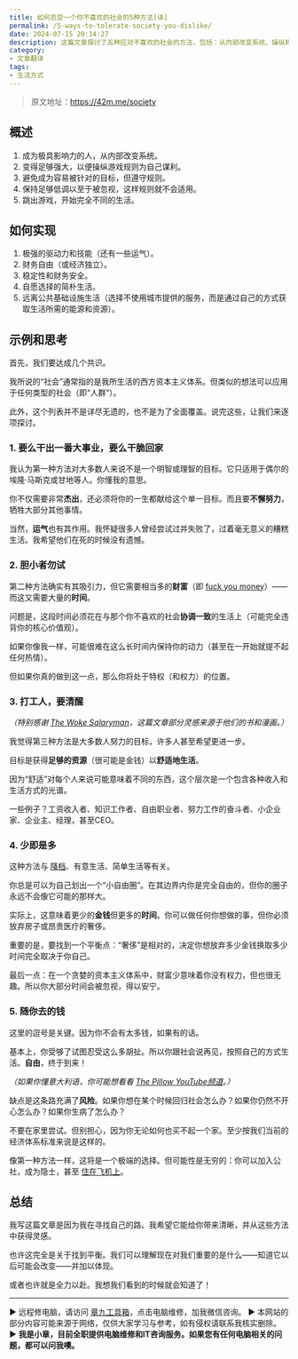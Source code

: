 ```yaml
---
title: 如何忍受一个你不喜欢的社会的5种方法[译]
permalink: /5-ways-to-tolerate-society-you-dislike/
date: 2024-07-15 20:14:27
description: 这篇文章探讨了五种应对不喜欢的社会的方法，包括：从内部改变系统、操纵规则为己谋利、低调遵守规则、选择简朴生活避免社会约束、以及彻底跳出社会游戏。通过具体示例和深入思考，帮助读者找到适合自己的生活方式。
category:
- 文章翻译
tags:
- 生活方式
---
```


> 原文地址：<https://42m.me/society>  

## 概述

1. 成为极具影响力的人，从内部改变系统。
2. 变得足够强大，以便操纵游戏规则为自己谋利。
3. 避免成为容易被针对的目标，但遵守规则。
4. 保持足够低调以至于被忽视，这样规则就不会适用。
5. 跳出游戏，开始完全不同的生活。

## 如何实现

1. 极强的驱动力和技能（还有一些运气）。
2. 财务自由（或经济独立）。
3. 稳定性和财务安全。
4. 自愿选择的简朴生活。
5. 远离公共基础设施生活（选择不使用城市提供的服务，而是通过自己的方式获取生活所需的能源和资源）。

## 示例和思考

首先，我们要达成几个共识。

我所说的“社会”通常指的是我所生活的西方资本主义体系。但类似的想法可以应用于任何类型的社会（即“人群”）。

此外，这个列表并不是详尽无遗的，也不是为了全面覆盖。说完这些，让我们来逐项探讨。

### 1. 要么干出一番大事业，要么干脆回家

我认为第一种方法对大多数人来说不是一个明智或理智的目标。它只适用于偶尔的埃隆·马斯克或甘地等人。你懂我的意思。

你不仅需要非常**杰出**，还必须将你的一生都献给这个单一目标。而且要**不懈努力**，牺牲大部分其他事情。

当然，**运气**也有其作用。我怀疑很多人曾经尝试过并失败了，过着毫无意义的糟糕生活。我希望他们在死的时候没有遗憾。

### 2. 胆小者勿试

第二种方法确实有其吸引力，但它需要相当多的**财富**（即 [fuck you money](https://en.wiktionary.org/wiki/fuck_you_money)）——而这又需要大量的**时间**。

问题是，这段时间必须花在与那个你不喜欢的社会**协调一致**的生活上（可能完全违背你的核心价值观）。

如果你像我一样，可能很难在这么长时间内保持你的动力（甚至在一开始就提不起任何热情）。

但如果你真的做到这一点，那么你将处于特权（和权力）的位置。

### 3. 打工人，要清醒

_（特别感谢 [The Woke Salaryman](https://thewokesalaryman.com/)，这篇文章部分灵感来源于他们的书和漫画。）_

我觉得第三种方法是大多数人努力的目标，许多人甚至希望更进一步。

目标是获得**足够的资源**（很可能是金钱）以**舒适地生活**。

因为“舒适”对每个人来说可能意味着不同的东西，这个层次是一个包含各种收入和生活方式的光谱。

一些例子？工资收入者、知识工作者、自由职业者、努力工作的奋斗者、小企业家、企业主、经理，甚至CEO。

### 4. 少即是多

这种方法与 [降档](https://en.wikipedia.org/wiki/Downshifting_(lifestyle))、有意生活、简单生活等有关。

你总是可以为自己划出一个“小自由圈”。在其边界内你是完全自由的，但你的圈子永远不会像它可能的那样大。

实际上，这意味着更少的**金钱**但更多的**时间**。你可以做任何你想做的事，但你必须放弃房子或昂贵医疗的奢侈。

重要的是，要找到一个平衡点：“奢侈”是相对的，决定你想放弃多少金钱换取多少时间完全取决于你自己。

最后一点：在一个贪婪的资本主义体系中，财富少意味着你没有权力，但也很无趣。所以你大部分时间会被忽视，得以安宁。

### 5. 随你去的钱

这里的逗号是关键。因为你不会有太多钱，如果有的话。

基本上，你受够了试图忍受这么多胡扯。所以你跟社会说再见，按照自己的方式生活。**自由**，终于到来！

_（如果你懂意大利语，你可能想看看 [The Pillow YouTube频道](https://www.youtube.com/channel/UCLmrzwjR8yDW6ZYS3ILmroQ)。）_

缺点是这条路充满了**风险**。如果你想在某个时候回归社会怎么办？如果你仍然不开心怎么办？如果你生病了怎么办？

不要在家里尝试。但别担心，因为你无论如何也买不起一个家。至少按我们当前的经济体系标准来说是这样的。

像第一种方法一样，这将是一个极端的选择。但可能性是无穷的：你可以加入公社，成为隐士，甚至 [住在飞机上](https://airplanehome.com/)。

## 总结

我写这篇文章是因为我在寻找自己的路。我希望它能给你带来清晰，并从这些方法中获得灵感。

也许这完全是关于找到平衡。我们可以理解现在对我们重要的是什么——知道它以后可能会改变——并加以体现。

或者也许就是全力以赴。我想我们看到的时候就会知道了！

---
▶ 远程修电脑，请访问 [章九工具箱](https://zhang9.com/)，点击电脑维修，加我微信咨询。 
▶ 本网站的部分内容可能来源于网络，仅供大家学习与参考，如有侵权请联系我核实删除。  
▶ **我是小章，目前全职提供电脑维修和IT咨询服务。如果您有任何电脑相关的问题，都可以问我噢。**  
